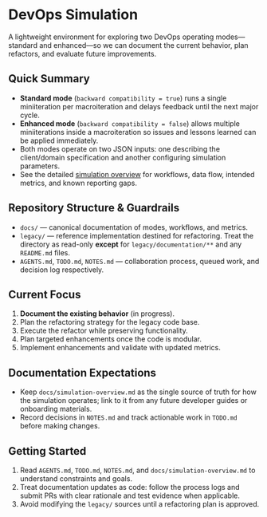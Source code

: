 # DevOps Simulation

A lightweight environment for exploring two DevOps operating modes—standard and
enhanced—so we can document the current behavior, plan refactors, and evaluate
future improvements.

## Quick Summary

- **Standard mode** (`backward compatibility = true`) runs a single
  miniiteration per macroiteration and delays feedback until the next major
  cycle.
- **Enhanced mode** (`backward compatibility = false`) allows multiple
  miniiterations inside a macroiteration so issues and lessons learned can be
  applied immediately.
- Both modes operate on two JSON inputs: one describing the client/domain
  specification and another configuring simulation parameters.
- See the detailed [simulation overview](docs/simulation-overview.md) for
  workflows, data flow, intended metrics, and known reporting gaps.

## Repository Structure & Guardrails

- `docs/` — canonical documentation of modes, workflows, and metrics.
- `legacy/` — reference implementation destined for refactoring. Treat the
  directory as read-only **except** for `legacy/documentation/**` and any
  `README.md` files.
- `AGENTS.md`, `TODO.md`, `NOTES.md` — collaboration process, queued work, and
  decision log respectively.

## Current Focus

1. **Document the existing behavior** (in progress).
2. Plan the refactoring strategy for the legacy code base.
3. Execute the refactor while preserving functionality.
4. Plan targeted enhancements once the code is modular.
5. Implement enhancements and validate with updated metrics.

## Documentation Expectations

- Keep `docs/simulation-overview.md` as the single source of truth for how the
  simulation operates; link to it from any future developer guides or onboarding
  materials.
- Record decisions in `NOTES.md` and track actionable work in `TODO.md` before
  making changes.

## Getting Started

1. Read `AGENTS.md`, `TODO.md`, `NOTES.md`, and `docs/simulation-overview.md` to
   understand constraints and goals.
2. Treat documentation updates as code: follow the process logs and submit PRs
   with clear rationale and test evidence when applicable.
3. Avoid modifying the `legacy/` sources until a refactoring plan is approved.

